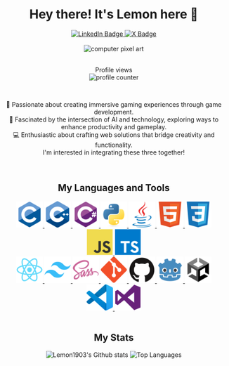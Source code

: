 <div align="center">
  <h1>Hey there! It's Lemon here 🍋</h1>
  <a href="https://www.linkedin.com/in/khent-alba/">
    <img src="https://img.shields.io/badge/LinkedIn-blue?style=for-the-badge&logo=linkedin&logoColor=white" alt="LinkedIn Badge"/>
  </a>
  <a href="https://twitter.com/lemonxdeee">
    <img src="https://img.shields.io/badge/Twitter-white?style=for-the-badge&logo=x&logoColor=black" alt="X Badge"/>
  </a>
</div>

<br>

<div align="center">
  <img src="https://i.pinimg.com/originals/b1/9e/20/b19e207ffc2cf4d0a2db6c3eb4f75020.gif" alt="computer pixel art" />
</div>

<br>

<p align="center">
  Profile views<br>
  <img src="https://profile-counter.glitch.me/Lemon1903/count.svg" alt="profile counter" />
</p>

<br>

<p align="center">
  🚀 Passionate about creating immersive gaming experiences through game development.<br>
  🤖 Fascinated by the intersection of AI and technology, exploring ways to enhance productivity and gameplay.<br>
  💻 Enthusiastic about crafting web solutions that bridge creativity and functionality.<br>
  I'm interested in integrating these three together!  
</p>

<br>

<h2 align="center">My Languages and Tools</h2>
<div align="center">
  <a href="https://www.cprogramming.com/">
    <img src="https://raw.githubusercontent.com/devicons/devicon/master/icons/c/c-original.svg" alt="C Language" style="width: 60px;" />
  </a>
  <a href="https://isocpp.org/">
    <img src="https://raw.githubusercontent.com/devicons/devicon/master/icons/cplusplus/cplusplus-original.svg" alt="C++ Language" style="width: 60px;" />
  </a>
  <a href="https://dotnet.microsoft.com/en-us/languages/csharp">
    <img src="https://raw.githubusercontent.com/devicons/devicon/master/icons/csharp/csharp-original.svg" alt="C# Language" style="width: 60px;" />
  </a>
  <a href="https://www.python.org/">
    <img src="https://raw.githubusercontent.com/devicons/devicon/master/icons/python/python-original.svg" alt="Python Language" style="width: 60px;" />
  </a>
  <a href="https://www.java.com/">
    <img src="https://raw.githubusercontent.com/devicons/devicon/master/icons/java/java-original.svg" alt="Java Language" style="width: 60px;" />
  </a>
  <a href="https://developer.mozilla.org/en-US/docs/Web/HTML">
    <img src="https://raw.githubusercontent.com/devicons/devicon/master/icons/html5/html5-original.svg" alt="HTML Language" style="width: 60px;" />
  </a>
  <a href="https://developer.mozilla.org/en-US/docs/Web/CSS">
    <img src="https://raw.githubusercontent.com/devicons/devicon/master/icons/css3/css3-original.svg" alt="CSS Language" style="width: 60px;" />
  </a>
  <a href="https://developer.mozilla.org/en-US/docs//JavaScript">
    <img src="https://raw.githubusercontent.com/devicons/devicon/master/icons/javascript/javascript-original.svg" alt="Javacsript Language" style="width: 60px;" />
  </a>
  <a href="https://www.typescriptlang.org/">
    <img src="https://raw.githubusercontent.com/devicons/devicon/master/icons/typescript/typescript-original.svg" alt="Typescript Language" style="width: 60px;" />
  </a>
  <br>
  <a href="https://react.dev/">
    <img src="https://raw.githubusercontent.com/devicons/devicon/master/icons/react/react-original.svg" alt="React Library" style="width: 60px;" />
  </a>
  <a href="https://tailwindcss.com/">
    <img src="https://raw.githubusercontent.com/devicons/devicon/master/icons/tailwindcss/tailwindcss-plain.svg" alt="Tailwind CSS Framework" style="width: 60px;" />
  </a>
  <a href="https://sass-lang.com/">
    <img src="https://raw.githubusercontent.com/devicons/devicon/master/icons/sass/sass-original.svg" alt="CSS Framework" style="width: 60px;" />
  </a>
  <a href="https://git-scm.com/">
    <img src="https://raw.githubusercontent.com/devicons/devicon/master/icons/git/git-original.svg" alt="Git" style="width: 60px;" />
  </a>
  <a href="https://github.com/">
    <img src="https://raw.githubusercontent.com/devicons/devicon/master/icons/github/github-original.svg" alt="Github" style="width: 60px;" />
  </a>
  <a href="https://godotengine.org//">
    <img src="https://raw.githubusercontent.com/devicons/devicon/master/icons/godot/godot-original.svg" alt="Godot Game Engine" style="width: 60px;" />
  </a>
  <a href="https://unity.com/">
    <img src="https://raw.githubusercontent.com/devicons/devicon/master/icons/unity/unity-original.svg" alt="Unity Game Engine" style="width: 60px;" />
  </a>
  </a>
  <a href="https://code.visualstudio.com/">
    <img src="https://raw.githubusercontent.com/devicons/devicon/master/icons/vscode/vscode-original.svg" alt="Visual Studio Code Text Editor" style="width: 60px;" />
  </a>
  <a href="https://visualstudio.microsoft.com/">
    <img src="https://raw.githubusercontent.com/devicons/devicon/master/icons/visualstudio/visualstudio-plain.svg" alt="Visual Studio IDE" style="width: 60px;" />
  </a>
</div>

<br>

<h2 align="center">My Stats</h2>
<div align="center">
  <img src="https://github-readme-stats.vercel.app/api?username=Lemon1903&theme=merko&show=reviews" alt="Lemon1903's Github stats" />
  <img src="https://github-readme-stats.vercel.app/api/top-langs/?username=Lemon1903&layout=donut&theme=merko" alt="Top Languages" />
</div>


<!--
**Lemon1903/Lemon1903** is a ✨ _special_ ✨ repository because its `README.md` (this file) appears on your GitHub profile.

Here are some ideas to get you started:

- 🔭 I’m currently working on ...
- 🌱 I’m currently learning ...
- 👯 I’m looking to collaborate on ...
- 🤔 I’m looking for help with ...
- 💬 Ask me about ...
- 📫 How to reach me: ...
- 😄 Pronouns: ...
- ⚡ Fun fact: ...
-->
